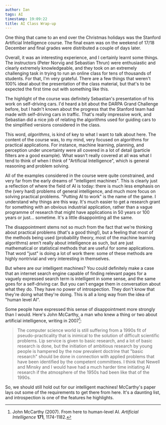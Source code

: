 ```yaml
---
author: Ian
tags: AI
timestamp: 19:09:22
title: AI Class Wrap-up
---
```

One thing that came to an end over the Christmas holidays was the
Stanford Artificial Intelligence course.  The final exam was on the
weekend of 17/18 December and final grades were distributed a couple
of days later.

Overall, it was an interesting experience, and I certainly learnt some
things.  The instructors (Peter Norvig and Sebastian Thrun) were
enthusiastic and clearly extremely knowledgeable, and they took on an
extremely challenging task in trying to run an online class for tens
of thousands of students.  For that, I'm very grateful.  There are a
few things that weren't 100% ideal about the presentation of the class
material, but that's to be expected the first time out with something
like this.

The highlight of the course was definitely Sebastian's presentation of
his work on self-driving cars.  I'd heard a bit about the DARPA Grand
Challenge before, but I hadn't known about the progress that the
Stanford team had made with self-driving cars in traffic.  That's
really impressive work, and Sebastian did a nice job of relating the
algorithms used for guiding cars to the simplified versions considered
in the class.

<!--MORE-->

This word, *algorithms*, is kind of key to what I want to talk about
here.  The content of the course was, to my mind, very focused on
algorithms for practical applications.  For instance, machine
learning, planning, and perception under uncertainty were all covered
in a lot of detail (particle filters are a good example).  What wasn't
really covered at all was what I tend to think of when I think of
"Artificial Intelligence", which is general reasoning and problem
solving.

All of the examples considered in the course were quite constrained,
and very far from the early dreams of "intelligent machines".  This is
clearly just a reflection of where the field of AI is today: there is
much less emphasis on the (very hard) problems of general
intelligence, and much more focus on solving practical problems.
"Putting AI to work" is the name of the game.  I understand why things
are this way.  It's much easier to get a research grant for something
with an obvious industrial application, rather than a vague programme
of research that might have applications in 50 years or 100 years or
just... sometime.  It's a little disappointing all the same.

The disappointment stems not so much from the fact that we're thinking
about practical problems (that's a good thing!), but a feeling that
most of the methods being used (probability theory, most of the
machine learning algorithms) aren't really about intelligence as such,
but are just mathematical or statistical methods that are useful for
some applications.  That word "just" is doing a lot of work there:
some of these methods are highly nontrivial and very interesting in
themselves.

But where are our intelligent machines?  You could definitely make a
case that an internet search engine capable of finding relevant pages
for a vaguely expressed search term is intelligent in some sense, and
the same goes for a self-driving car.  But you can't engage them in
conversation about what they do.  They have no power of
introspection.  They don't know that they're doing what they're
doing.  This is all a long way from the idea of "human level AI".

Some people have expressed this sense of disappointment more strongly
than I would.  Here's John McCarthy, a man who knew a thing or two
about artificial intelligence, writing in 2007[^1]:

> The computer science world is still suffering from a 1990s fit of
> pseudo-practicality that is inimical to the solution of difficult
> scientific problems. Lip service is given to basic research, and a
> lot of basic research is done, but the initiation of ambitious
> research by young people is hampered by the now prevalent doctrine
> that "basic research" should be done in connection with applied
> problems that have been identified by the competent committees. I
> think that Newell and Minsky and I would have had a much harder time
> initiating AI research if the atmosphere of the 1950s had been like
> that of the 1990s.

So, we should still hold out for our intelligent machines!  McCarthy's
paper lays out some of the requirements to get there from here.  It's
a daunting list, and introspection is one of the features he
highlights.

[^1]: John McCarthy (2007).  From here to human-level AI.  *Artificial
Intelligence* **171**, 1174-1182.
